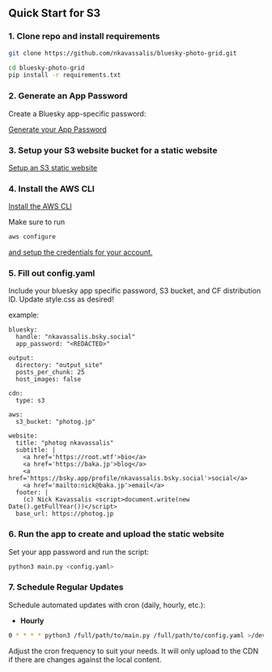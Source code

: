 ## Quick Start for S3

### 1. Clone repo and install requirements

```bash
git clone https://github.com/nkavassalis/bluesky-photo-grid.git

cd bluesky-photo-grid
pip install -r requirements.txt
```


### 2. Generate an App Password

Create a Bluesky app-specific password:

[Generate your App Password](https://bsky.app/settings/app-passwords)


### 3. Setup your S3 website bucket for a static website

[Setup an S3 static website](https://docs.aws.amazon.com/AmazonS3/latest/userguide/HostingWebsiteOnS3Setup.html)


### 4. Install the AWS CLI

[Install the AWS CLI](https://docs.aws.amazon.com/cli/latest/userguide/getting-started-install.html)

Make sure to run

```bash
aws configure
```

[and setup the credentials for your account.](https://docs.aws.amazon.com/cli/latest/userguide/cli-configure-files.html)


### 5. Fill out config.yaml

Include your bluesky app specific password, S3 bucket, and CF distribution ID. Update style.css as desired!

example:
```
bluesky:
  handle: "nkavassalis.bsky.social"
  app_password: "<REDACTED>"

output:
  directory: "output_site"
  posts_per_chunk: 25
  host_images: false

cdn:
  type: s3

aws:
  s3_bucket: "photog.jp"

website:
  title: "photog nkavassalis"
  subtitle: |
    <a href='https://root.wtf'>bio</a>
    <a href='https://baka.jp'>blog</a>
    <a href='https://bsky.app/profile/nkavassalis.bsky.social'>social</a>
    <a href='mailto:nick@baka.jp'>email</a>
  footer: |
    (c) Nick Kavassalis <script>document.write(new Date().getFullYear())</script>
  base_url: https://photog.jp
```


### 6. Run the app to create and upload the static website

Set your app password and run the script:

```bash
python3 main.py <config.yaml>
```


### 7. Schedule Regular Updates

Schedule automated updates with cron (daily, hourly, etc.):

* **Hourly**

```bash
0 * * * * python3 /full/path/to/main.py /full/path/to/config.yaml >/dev/null 2>&1
```

Adjust the cron frequency to suit your needs. It will only upload to the CDN if there are changes against the local content.


